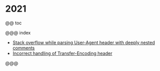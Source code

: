 # 2021

@@ toc

@@@ index
* [Stack overflow while parsing User-Agent header with deeply nested comments](2021-CVE-2021-42697-stack-overflow-parsing-user-agent.md)
* [Incorrect handling of Transfer-Encoding header](2021-02-24-incorrect-handling-of-Transfer-Encoding-header.md)

@@@
